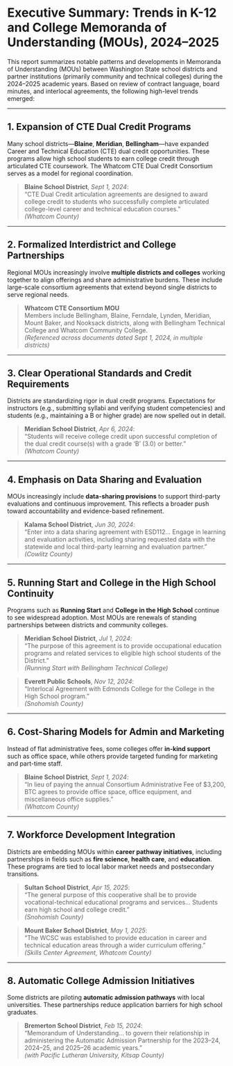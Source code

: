 # Executive Summary: Trends in K-12 and College Memoranda of Understanding (MOUs), 2024–2025

This report summarizes notable patterns and developments in Memoranda of Understanding (MOUs) between Washington State school districts and partner institutions (primarily community and technical colleges) during the 2024–2025 academic years. Based on review of contract language, board minutes, and interlocal agreements, the following high-level trends emerged:

---

## 1. Expansion of CTE Dual Credit Programs
Many school districts—**Blaine**, **Meridian**, **Bellingham**—have expanded Career and Technical Education (CTE) dual credit opportunities. These programs allow high school students to earn college credit through articulated CTE coursework. The Whatcom CTE Dual Credit Consortium serves as a model for regional coordination.

> **Blaine School District**, *Sept 1, 2024*:  
> “CTE Dual Credit articulation agreements are designed to award college credit to students who successfully complete articulated college-level career and technical education courses.”  
> *(Whatcom County)*

---

## 2. Formalized Interdistrict and College Partnerships
Regional MOUs increasingly involve **multiple districts and colleges** working together to align offerings and share administrative burdens. These include large-scale consortium agreements that extend beyond single districts to serve regional needs.

> **Whatcom CTE Consortium MOU**  
> Members include Bellingham, Blaine, Ferndale, Lynden, Meridian, Mount Baker, and Nooksack districts, along with Bellingham Technical College and Whatcom Community College.  
> *(Referenced across documents dated Sept 1, 2024, in multiple districts)*

---

## 3. Clear Operational Standards and Credit Requirements
Districts are standardizing rigor in dual credit programs. Expectations for instructors (e.g., submitting syllabi and verifying student competencies) and students (e.g., maintaining a B or higher grade) are now spelled out in detail.

> **Meridian School District**, *Apr 6, 2024*:  
> “Students will receive college credit upon successful completion of the dual credit course(s) with a grade ‘B’ (3.0) or better.”  
> *(Whatcom County)*

---

## 4. Emphasis on Data Sharing and Evaluation
MOUs increasingly include **data-sharing provisions** to support third-party evaluations and continuous improvement. This reflects a broader push toward accountability and evidence-based refinement.

> **Kalama School District**, *Jun 30, 2024*:  
> “Enter into a data sharing agreement with ESD112... Engage in learning and evaluation activities, including sharing requested data with the statewide and local third-party learning and evaluation partner.”  
> *(Cowlitz County)*

---

## 5. Running Start and College in the High School Continuity
Programs such as **Running Start** and **College in the High School** continue to see widespread adoption. Most MOUs are renewals of standing partnerships between districts and community colleges.

> **Meridian School District**, *Jul 1, 2024*:  
> “The purpose of this agreement is to provide occupational education programs and related services to eligible high school students of the District.”  
> *(Running Start with Bellingham Technical College)*

> **Everett Public Schools**, *Nov 12, 2024*:  
> “Interlocal Agreement with Edmonds College for the College in the High School program.”  
> *(Snohomish County)*

---

## 6. Cost-Sharing Models for Admin and Marketing
Instead of flat administrative fees, some colleges offer **in-kind support** such as office space, while others provide targeted funding for marketing and part-time staff.

> **Blaine School District**, *Sept 1, 2024*:  
> “In lieu of paying the annual Consortium Administrative Fee of $3,200, BTC agrees to provide office space, office equipment, and miscellaneous office supplies.”  
> *(Whatcom County)*

---

## 7. Workforce Development Integration
Districts are embedding MOUs within **career pathway initiatives**, including partnerships in fields such as **fire science**, **health care**, and **education**. These programs are tied to local labor market needs and postsecondary transitions.

> **Sultan School District**, *Apr 15, 2025*:  
> “The general purpose of this cooperative shall be to provide vocational-technical educational programs and services... Students earn high school and college credit.”  
> *(Snohomish County)*

> **Mount Baker School District**, *May 1, 2025*:  
> “The WCSC was established to provide education in career and technical education areas through a wider curriculum offering.”  
> *(Skills Center Agreement, Whatcom County)*

---

## 8. Automatic College Admission Initiatives
Some districts are piloting **automatic admission pathways** with local universities. These partnerships reduce application barriers for high school graduates.

> **Bremerton School District**, *Feb 15, 2024*:  
> “Memorandum of Understanding... to govern their relationship in administering the Automatic Admission Partnership for the 2023–24, 2024–25, and 2025–26 academic years.”  
> *(with Pacific Lutheran University, Kitsap County)*
